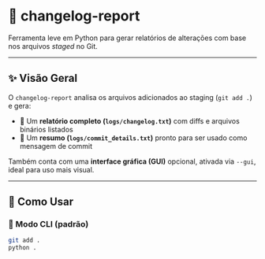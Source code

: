 # 📄 changelog-report

Ferramenta leve em Python para gerar relatórios de alterações com base nos arquivos *staged* no Git.

---

## ✨ Visão Geral

O `changelog-report` analisa os arquivos adicionados ao staging (`git add .`) e gera:

- 📘 Um **relatório completo (`logs/changelog.txt`)** com diffs e arquivos binários listados
- 🧾 Um **resumo (`logs/commit_details.txt`)** pronto para ser usado como mensagem de commit

Também conta com uma **interface gráfica (GUI)** opcional, ativada via `--gui`, ideal para uso mais visual.

---

## 🚀 Como Usar

### 🔧 Modo CLI (padrão)

```bash
git add .
python .
